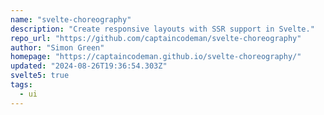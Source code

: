 ```yaml
---
name: "svelte-choreography"
description: "Create responsive layouts with SSR support in Svelte."
repo_url: "https://github.com/captaincodeman/svelte-choreography"
author: "Simon Green"
homepage: "https://captaincodeman.github.io/svelte-choreography/"
updated: "2024-08-26T19:36:54.303Z"
svelte5: true
tags: 
  - ui
---
```

